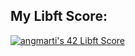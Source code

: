 ## My Libft Score:
[![angmarti's 42 Libft Score](https://badge42.vercel.app/api/v2/cl5nvqyx2001109jk9d48eq0s/project/2640062)](https://projects.intra.42.fr/projects/42cursus-libft/projects_users/2640062)

